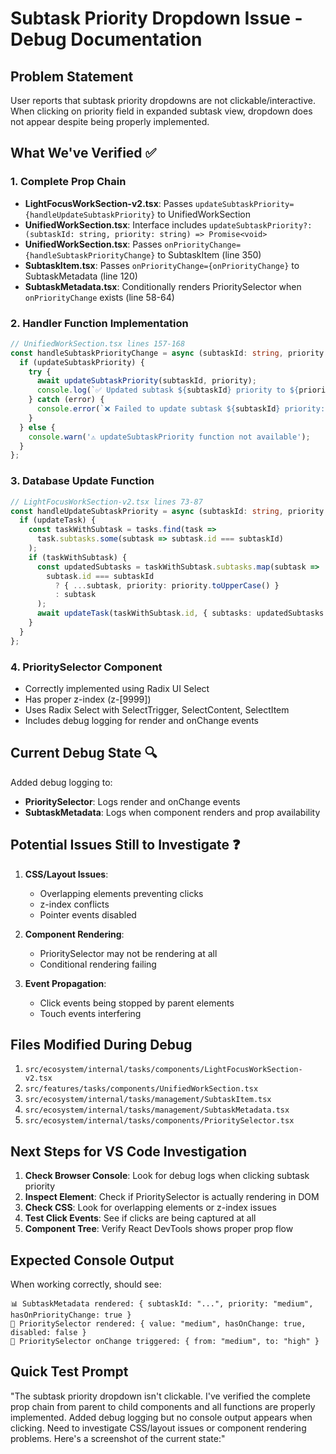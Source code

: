 # Subtask Priority Dropdown Issue - Debug Documentation

## Problem Statement
User reports that subtask priority dropdowns are not clickable/interactive. When clicking on priority field in expanded subtask view, dropdown does not appear despite being properly implemented.

## What We've Verified ✅

### 1. Complete Prop Chain
- **LightFocusWorkSection-v2.tsx**: Passes `updateSubtaskPriority={handleUpdateSubtaskPriority}` to UnifiedWorkSection
- **UnifiedWorkSection.tsx**: Interface includes `updateSubtaskPriority?: (subtaskId: string, priority: string) => Promise<void>`
- **UnifiedWorkSection.tsx**: Passes `onPriorityChange={handleSubtaskPriorityChange}` to SubtaskItem (line 350)
- **SubtaskItem.tsx**: Passes `onPriorityChange={onPriorityChange}` to SubtaskMetadata (line 120)
- **SubtaskMetadata.tsx**: Conditionally renders PrioritySelector when `onPriorityChange` exists (line 58-64)

### 2. Handler Function Implementation
```typescript
// UnifiedWorkSection.tsx lines 157-168
const handleSubtaskPriorityChange = async (subtaskId: string, priority: string) => {
  if (updateSubtaskPriority) {
    try {
      await updateSubtaskPriority(subtaskId, priority);
      console.log(`✅ Updated subtask ${subtaskId} priority to ${priority}`);
    } catch (error) {
      console.error(`❌ Failed to update subtask ${subtaskId} priority:`, error);
    }
  } else {
    console.warn('⚠️ updateSubtaskPriority function not available');
  }
};
```

### 3. Database Update Function
```typescript
// LightFocusWorkSection-v2.tsx lines 73-87
const handleUpdateSubtaskPriority = async (subtaskId: string, priority: string) => {
  if (updateTask) {
    const taskWithSubtask = tasks.find(task => 
      task.subtasks.some(subtask => subtask.id === subtaskId)
    );
    if (taskWithSubtask) {
      const updatedSubtasks = taskWithSubtask.subtasks.map(subtask =>
        subtask.id === subtaskId 
          ? { ...subtask, priority: priority.toUpperCase() }
          : subtask
      );
      await updateTask(taskWithSubtask.id, { subtasks: updatedSubtasks });
    }
  }
};
```

### 4. PrioritySelector Component
- Correctly implemented using Radix UI Select
- Has proper z-index (z-[9999])
- Uses Radix Select with SelectTrigger, SelectContent, SelectItem
- Includes debug logging for render and onChange events

## Current Debug State 🔍

Added debug logging to:
- **PrioritySelector**: Logs render and onChange events
- **SubtaskMetadata**: Logs when component renders and prop availability

## Potential Issues Still to Investigate ❓

1. **CSS/Layout Issues**:
   - Overlapping elements preventing clicks
   - z-index conflicts
   - Pointer events disabled

2. **Component Rendering**:
   - PrioritySelector may not be rendering at all
   - Conditional rendering failing

3. **Event Propagation**:
   - Click events being stopped by parent elements
   - Touch events interfering

## Files Modified During Debug

1. `src/ecosystem/internal/tasks/components/LightFocusWorkSection-v2.tsx`
2. `src/features/tasks/components/UnifiedWorkSection.tsx`
3. `src/ecosystem/internal/tasks/management/SubtaskItem.tsx`
4. `src/ecosystem/internal/tasks/management/SubtaskMetadata.tsx`
5. `src/ecosystem/internal/tasks/components/PrioritySelector.tsx`

## Next Steps for VS Code Investigation

1. **Check Browser Console**: Look for debug logs when clicking subtask priority
2. **Inspect Element**: Check if PrioritySelector is actually rendering in DOM
3. **Check CSS**: Look for overlapping elements or z-index issues
4. **Test Click Events**: See if clicks are being captured at all
5. **Component Tree**: Verify React DevTools shows proper prop flow

## Expected Console Output
When working correctly, should see:
```
📊 SubtaskMetadata rendered: { subtaskId: "...", priority: "medium", hasOnPriorityChange: true }
🎯 PrioritySelector rendered: { value: "medium", hasOnChange: true, disabled: false }
🎯 PrioritySelector onChange triggered: { from: "medium", to: "high" }
```

## Quick Test Prompt
"The subtask priority dropdown isn't clickable. I've verified the complete prop chain from parent to child components and all functions are properly implemented. Added debug logging but no console output appears when clicking. Need to investigate CSS/layout issues or component rendering problems. Here's a screenshot of the current state:"